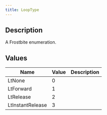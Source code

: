 ```yaml
---
title: LoopType
---
```

## Description

A Frostbite enumeration.

## Values

| Name             | Value | Description |
| ---------------- | ----- | ----------- |
| LtNone           | 0     |             |
| LtForward        | 1     |             |
| LtRelease        | 2     |             |
| LtInstantRelease | 3     |             |
